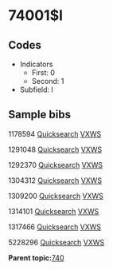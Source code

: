 # 74001$l

## Codes

-   Indicators
    -   First: 0
    -   Second: 1
-   Subfield: l

## Sample bibs

1178594 [Quicksearch](https://search.library.yale.edu/catalog/1178594) [VXWS](http://prodorbis.library.yale.edu:7014/vxws/GetHoldingsService?bibId=1178594)

1291048 [Quicksearch](https://search.library.yale.edu/catalog/1291048) [VXWS](http://prodorbis.library.yale.edu:7014/vxws/GetHoldingsService?bibId=1291048)

1292370 [Quicksearch](https://search.library.yale.edu/catalog/1292370) [VXWS](http://prodorbis.library.yale.edu:7014/vxws/GetHoldingsService?bibId=1292370)

1304312 [Quicksearch](https://search.library.yale.edu/catalog/1304312) [VXWS](http://prodorbis.library.yale.edu:7014/vxws/GetHoldingsService?bibId=1304312)

1309200 [Quicksearch](https://search.library.yale.edu/catalog/1309200) [VXWS](http://prodorbis.library.yale.edu:7014/vxws/GetHoldingsService?bibId=1309200)

1314101 [Quicksearch](https://search.library.yale.edu/catalog/1314101) [VXWS](http://prodorbis.library.yale.edu:7014/vxws/GetHoldingsService?bibId=1314101)

1317466 [Quicksearch](https://search.library.yale.edu/catalog/1317466) [VXWS](http://prodorbis.library.yale.edu:7014/vxws/GetHoldingsService?bibId=1317466)

5228296 [Quicksearch](https://search.library.yale.edu/catalog/5228296) [VXWS](http://prodorbis.library.yale.edu:7014/vxws/GetHoldingsService?bibId=5228296)

**Parent topic:**[740](../../tags/740/740.md)

